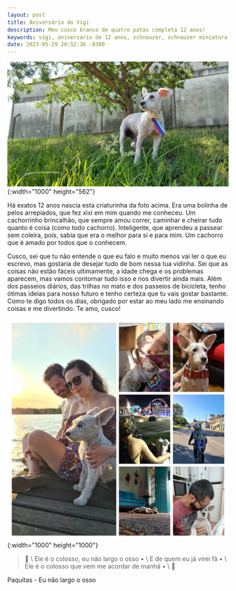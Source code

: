 ```yaml
---
layout: post
title: Aniversário do Vígi
description: Meu cusco branco de quatro patas completa 12 anos!
keywords: vígi, aniversario de 12 anos, schnauzer, schnauzer miniatura
date: 2023-05-29 20:52:36 -0300
---
```


![Vígi vestindo uma gravatinha colorida de carnaval enquanto olha o horizonte](/assets/images/blog/2023-05-29-12_anos_do_vigi/vigi_01.webp){:width="1000" height="562"}

Há exatos 12 anos nascia esta criaturinha da foto acima. Era uma bolinha de pelos arrepiados, que fez xixi em mim quando me conheceu. Um cachorrinho brincalhão, que sempre amou correr, caminhar e cheirar tudo quanto é coisa (como todo cachorro). Inteligente, que aprendeu a passear sem coleira, pois, sabia que era o melhor para si e para mim. Um cachorro que é amado por todos que o conhecem.

Cusco, sei que tu não entende o que eu falo e muito menos vai ler o que eu escrevo, mas gostaria de desejar tudo de bom nessa tua vidinha. Sei que as coisas não estão fáceis ultimamente, a idade chega e os problemas aparecem, mas vamos contornar tudo isso e nos divertir ainda mais. Além dos passeios diários, das trilhas no mato e dos passeios de bicicleta, tenho ótimas ideias para nosso futuro e tenho certeza que tu vais gostar bastante. Como te digo todos os dias, obrigado por estar ao meu lado me ensinando coisas e me divertindo. Te amo, cusco!

![Colagem de fotos tiradas no último ano. Na primeira está eu, a Ju e o Vigi sentados num deck na beira do Arroio Pelotas. Na segunda, eu e ele dormindo, um ao lado do outro. Na terceira, é o Vígi de gravata comemorando o Natal. Na quarta, é a Ju e ele assistindo um show no Parque Una. Na quinta, sou eu andando de bicicleta com ele na minha mochilinha. Na sexta, é ele dormindo no chão de uma casa que alugamos no Arroio do Padre. E na sétima e última, é o Otávio com ele no colo.](/assets/images/blog/2023-05-29-12_anos_do_vigi/vigi_02.webp){:width="1000" height="1000"}

> &#127932; \\
Ele é o colosso, eu não largo o osso • \\
E de quem eu já virei fã • \\
Ele é o colosso que vem me acordar de manhã • \\
&#127932;

Paquitas - Eu não largo o osso
